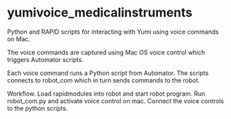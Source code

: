 # yumivoice_medicalinstruments

Python and RAPID scripts for interacting with Yumi using voice commands on Mac.

The voice commands are captured using Mac OS voice control which triggers Automator scripts.

Each voice command runs a Python script from Automator. The scripts connects to robot_com which in turn sends commands to the robot.

Workflow.
Load rapidmodules into robot and start robot program. Run robot_com.py and activate voice control on mac. Connect the voice controls to the python scripts.
